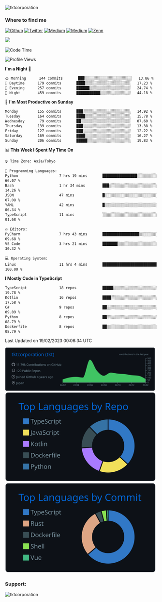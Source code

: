 <p align="left"> <img src="https://komarev.com/ghpvc/?username=tktcorporation&label=Profile%20views&color=0e75b6&style=flat" alt="tktcorporation" /> </p>

<h3>Where to find me</h3>
<p>
<a href="https://github.com/tktcorporation" target="_blank"><img alt="Github" src="https://img.shields.io/badge/GitHub-%2312100E.svg?&style=for-the-badge&logo=Github&logoColor=white" /></a>
<a href="https://twitter.com/tktcorporation" target="_blank"><img alt="Twitter" src="https://img.shields.io/badge/twitter-%231DA1F2.svg?&style=for-the-badge&logo=twitter&logoColor=white" /></a>
<a href="https://www.linkedin.com/in/tktcorporation" target="_blank"><img alt="Medium" src="https://img.shields.io/badge/linkdin-0a66c2.svg?&style=for-the-badge&logo=linkedin&logoColor=white" /></a>
<a href="https://qiita.com/tktcorporation" target="_blank"><img alt="Medium" src="https://img.shields.io/badge/qiita-55C500.svg?&style=for-the-badge&logo=qiita&logoColor=white" /></a>
<a href="https://zenn.dev/tktcorporation" target="_blank"><img alt="Zenn" src="https://img.shields.io/badge/Zenn-3EA8FF.svg?&style=for-the-badge&logo=Zenn&logoColor=white" /></a>
</p>

<!--START_SECTION:lapras-card-->
<a href="https://lapras.com/public/tktcorporation" target="_blank" rel="noopener noreferrer"><img src="https://lapras-card-generator.vercel.app/api/svg?e=3.89&b=3.48&i=3.59&b1=%23232323&b2=%236d6d6d&i1=%23212121&i2=%23818181&l=en" width="400" ></a>
<!--END_SECTION:lapras-card-->
  
<!--START_SECTION:waka-->
![Code Time](http://img.shields.io/badge/Code%20Time-878%20hrs%2015%20mins-blue)

![Profile Views](http://img.shields.io/badge/Profile%20Views-0-blue)

**I'm a Night 🦉** 

```text
🌞 Morning      144 commits       ███░░░░░░░░░░░░░░░░░░░░░░   13.86 % 
🌆 Daytime      179 commits       ████░░░░░░░░░░░░░░░░░░░░░   17.23 % 
🌃 Evening      257 commits       ██████░░░░░░░░░░░░░░░░░░░   24.74 % 
🌙 Night        459 commits       ███████████░░░░░░░░░░░░░░   44.18 % 

```
📅 **I'm Most Productive on Sunday** 

```text
Monday         155 commits       ███░░░░░░░░░░░░░░░░░░░░░░   14.92 % 
Tuesday        164 commits       ████░░░░░░░░░░░░░░░░░░░░░   15.78 % 
Wednesday       79 commits       ██░░░░░░░░░░░░░░░░░░░░░░░   07.60 % 
Thursday       139 commits       ███░░░░░░░░░░░░░░░░░░░░░░   13.38 % 
Friday         127 commits       ███░░░░░░░░░░░░░░░░░░░░░░   12.22 % 
Saturday       169 commits       ████░░░░░░░░░░░░░░░░░░░░░   16.27 % 
Sunday         206 commits       █████░░░░░░░░░░░░░░░░░░░░   19.83 % 

```


📊 **This Week I Spent My Time On** 

```text
⌚︎ Time Zone: Asia/Tokyo

💬 Programming Languages: 
Python                   7 hrs 19 mins       ████████████████░░░░░░░░░   66.07 % 
Bash                     1 hr 34 mins        ███░░░░░░░░░░░░░░░░░░░░░░   14.26 % 
JSON                     47 mins             █░░░░░░░░░░░░░░░░░░░░░░░░   07.08 % 
YAML                     42 mins             █░░░░░░░░░░░░░░░░░░░░░░░░   06.34 % 
TypeScript               11 mins             ░░░░░░░░░░░░░░░░░░░░░░░░░   01.68 % 

🔥 Editors: 
PyCharm                  7 hrs 43 mins       █████████████████░░░░░░░░   69.68 % 
VS Code                  3 hrs 21 mins       ███████░░░░░░░░░░░░░░░░░░   30.32 % 

💻 Operating System: 
Linux                    11 hrs 4 mins       █████████████████████████   100.00 % 

```

**I Mostly Code in TypeScript** 

```text
TypeScript               18 repos            █████░░░░░░░░░░░░░░░░░░░░   19.78 % 
Kotlin                   16 repos            ████░░░░░░░░░░░░░░░░░░░░░   17.58 % 
C#                       9 repos             ██░░░░░░░░░░░░░░░░░░░░░░░   09.89 % 
Python                   8 repos             ██░░░░░░░░░░░░░░░░░░░░░░░   08.79 % 
Dockerfile               8 repos             ██░░░░░░░░░░░░░░░░░░░░░░░   08.79 % 

```



 Last Updated on 19/02/2023 00:06:34 UTC
<!--END_SECTION:waka-->

[![](https://raw.githubusercontent.com/tktcorporation/tktcorporation/master/profile-summary-card-output/github_dark/0-profile-details.svg)](https://github.com/vn7n24fzkq/github-profile-summary-cards)
[![](https://raw.githubusercontent.com/tktcorporation/tktcorporation/master/profile-summary-card-output/github_dark/1-repos-per-language.svg)](https://github.com/vn7n24fzkq/github-profile-summary-cards) [![](https://raw.githubusercontent.com/tktcorporation/tktcorporation/master/profile-summary-card-output/github_dark/2-most-commit-language.svg)](https://github.com/vn7n24fzkq/github-profile-summary-cards)

<h3 align="left">Support:</h3>
<p><a href="https://www.buymeacoffee.com/tktcorporation"> <img align="left" src="https://cdn.buymeacoffee.com/buttons/v2/default-yellow.png" height="50" width="210" alt="tktcorporation" /></a></p><br><br>
